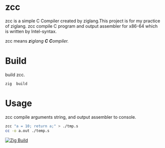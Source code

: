 # zcc

zcc is a simple C Compiler created by ziglang.This project is for my practice of ziglang. zcc compile C program and output assembler for x86-64 which is written by Intel-syntax.

zcc means ***z**iglang **C** **C**ompiler.*

# Build
build zcc.
```zig
zig  build
```

# Usage
zcc compile arguments string, and output assembler to console.

```bash
zcc "a = 10; return a;" > ./tmp.s
cc -o a.out ./temp.s
```

[![Zig Build](https://github.com/r-mutax/zcc/actions/workflows/zig_build.yml/badge.svg)](https://github.com/r-mutax/zcc/actions/workflows/zig_build.yml)